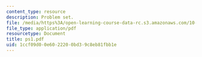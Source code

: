 ```yaml
---
content_type: resource
description: Problem set.
file: /media/https%3A/open-learning-course-data-rc.s3.amazonaws.com/10-675j-computational-quantum-mechanics-of-molecular-and-extended-systems-fall-2004/1ccf09d00e6022200bd39c8eb81fbb1e_ps1.pdf
file_type: application/pdf
resourcetype: Document
title: ps1.pdf
uid: 1ccf09d0-0e60-2220-0bd3-9c8eb81fbb1e
---
```

